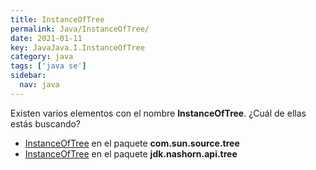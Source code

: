 ```yaml
---
title: InstanceOfTree
permalink: Java/InstanceOfTree/
date: 2021-01-11
key: JavaJava.I.InstanceOfTree
category: java
tags: ['java se']
sidebar: 
  nav: java
---
```


Existen varios elementos con el nombre **InstanceOfTree**. ¿Cuál de ellas estás buscando?
<ul>
<li><a href="/Java/InstanceOfTree-com-sun-source-tree/">InstanceOfTree</a> en el paquete <strong>com.sun.source.tree</strong></li>
<li><a href="/Java/InstanceOfTree-jdk-nashorn-api-tree/">InstanceOfTree</a> en el paquete <strong>jdk.nashorn.api.tree</strong></li>
<ul>
